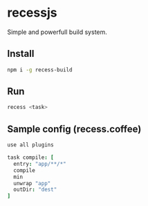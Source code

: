 # recessjs
Simple and powerfull build system.

## Install
```bash
npm i -g recess-build
```

## Run
```bash
recess <task>
```

## Sample config (recess.coffee)
```coffeescript
use all plugins

task compile: [
  entry: "app/**/*"
  compile
  min
  unwrap "app"
  outDir: "dest"
]
```
